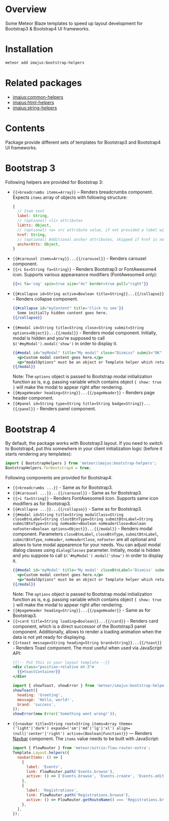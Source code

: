 # Overview

Some Meteor Blaze templates to speed up layout development for Bootstrap3 & Bootstrap4 UI frameworks.

# Installation

```sh
meteor add imajus:bootstrap-helpers
```

# Related packages

* [imajus:common-helpers](https://github.com/imajus/meteor-common-helpers)
* [imajus:html-helpers](https://github.com/imajus/meteor-html-helpers)
* [imajus:string-helpers](https://github.com/imajus/meteor-string-helpers)

# Contents

Package provide different sets of templates for Bootstrap3 and Bootstrap4 UI frameworks.

# Bootstrap 3

Following helpers are provided for Bootstrap 3:

* `{{>breadcrumbs items=Array}}` – Renders breadcrumbs component. Expects `items` array of objects with following structure:
  ```js
  {
    // Item text
    label: String,
    // (optional) <li> attributes
    liAtts: Object,
    // (optional) <a> src attribute value, if not provided a label will be displayed as static text
    href: String,
    // (optional) Additional anchor attributes, skipped if href is not provided
    anchorAtts: Object,
  }
  ```
* `{{#carousel items=Array}}...{{/carousel}}` - Renders carousel component.
* `{{>i bs=String fa=String}}` - Renders Bootstrap3 or FontAwesome4 icon. Supports various appeareance modifiers (FontAwesome4 only):
  ```handlebars
  {{>i fa='cog' spin=true size="4x" border=true pull="right"}}
  ```
* `{{#collapse id=String active=Boolean title=String}}...{{/collapse}}` - Renders collapse component.
  ```handlebars
  {{#collapse id="myContent" title='Click to see'}}
    Some initially hidden content goes here.
  {{/collapse}}
  ```
* `{{#modal id=String title=String close=String submit=String options=Object}}...{{/modal}}` - Renders modal component. Initially, modal is hidden and you're supposed to call `$('#myModal').modal('show')` in order to display it.
  ```handlebars
  {{#modal id="myModal" title="My modal" close="Dismiss" submit="OK" options=modalOptions}}
    <p>Custom modal content goes here.</p>
    <p>"modalOptions" must be an object or Template helper which returns an object</p>
  {{/modal}}
  ```
  Note: The `options` object is passed to Bootstrap modal initialization function as is, e.g. passing variable which contains object `{ show: true }` will make the modal to appear right after rendering.
* `{{#pageHeader heading=String}}...{{/pageHeader}}` - Renders page header component.
* `{{#panel id=String type=String title=String badge=String}}...{{/panel}}` - Renders panel component.

# Bootstrap 4

By default, the package works with Bootstrap3 layout. If you need to switch to Bootstrap4, put this somewhere in your client initialization logic (before it starts rendering any templates):
```js
import { BootstrapHelpers } from 'meteor/imajus:bootstrap-helpers';
BootstrapHelpers.forBootstrap4 = true;
```

Following components are provided for Bootstrap4:

* `{{>breadcrumbs ...}}` - Same as for Bootstrap3.
* `{{#carousel ...}}...{{/carousel}}` - Same as for Bootstrap3.
* `{{>i fa=String}}` - Renders FontAwesome4 icon. Supports same icon modifiers as for Bootstrap3.
* `{{#collapse ...}}...{{/collapse}}` - Same as for Bootstrap3.
* `{{#modal id=String title=String modalClass=String closeBtnLabel=String clostBtnType=String submitBtnLabel=String submitBtnType=String noHeader=Boolean noHeaderClose=Boolean noFooter=Boolean options=Object}}...{{/modal}}` - Renders modal component. Parameters `closeBtnLabel`, `closeBtnType`, `submitBtnLabel`, `submitBtnType`, `noHeader`, `noHeaderClose`, `noFooter` are all optional and allows to tune modal appearence for your needs. You can adjust modal dialog classes using `dialogClasses` parameter.
Initially, modal is hidden and you suppose to call `$('#myModal').modal('show')` in order to display it.
  ```handlebars
  {{#modal id='myModal' title='My modal' closeBtnLabel='Dismiss' submitBtnLabel='OK' options=modalOptions}}
    <p>Custom modal content goes here.</p>
    <p>"modalOptions" must be an object or Template helper which returns an object</p>
  {{/modal}}
  ```
  Note: The `options` object is passed to Bootstrap modal initialization function as is, e.g. passing variable which contains object `{ show: true }` will make the modal to appear right after rendering.
* `{{#pageHeader heading=String}}...{{/pageHeader}}` - Same as for Bootstrap3.
* `{{>card title=String loading=Boolean}}...{{/card}}` - Renders card component, which is a direct successor of the Bootstrap3 panel component. Additionally, allows to render a loading animation when the data is not yet ready for displaying.
* `{{>toast message=String heading=String brand=String}}...{{/toast}}` - Renders Toast component. The most useful when used via JavaScript API:
  ```handlebars
  {{!-- Put this in your layout template --}}
  <div class="position-relative mt-3">
    {{>toastContainer}}
  </div>
  ```
  ```js
  import { showToast, showError } from 'meteor/imajus:bootstrap-helpers';
  showToast({
    heading: 'Greeting',
    message: 'Hello, world!',
    brand: 'success',
  });
  showError(new Error('Something went wrong!'));
  ```
* `{{>navbar title=String root=String items=Array theme=('light'|'dark') expand=('sm'|'md'|'lg'|'xl') align=(null|'center'|'right') active=(Boolean|Function)}}` — Renders [Navbar](https://getbootstrap.com/docs/4.6/components/navbar/) component. The `items` value needs to be built with JavaScript:
  ```js
  import { FlowRouter } from 'meteor/ostrio:flow-router-extra';
  Template.Layout.helpers({
    navbarItems: () => [
      {
        label: 'Events',
        link: FlowRouter.path('Events.browse'),
        active: () => ['Events.browse', 'Events.create', 'Events.edit'].includes(FlowRouter.getRouteName()),
      },
      {
        label: 'Registrations',
        link: FlowRouter.path('Registrations.browse'),
        active: () => FlowRouter.getRouteName() === 'Registrations.browse',
      },
    ],
  });
  ```